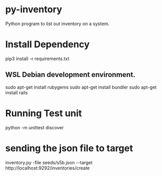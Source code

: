 # py-inventory
Python program to list out inventory on a system.


# Install Dependency
pip3 install -r requirements.txt

## WSL Debian development environment.
sudo apt-get install rubygems
sudo apt-get install bundler
sudo apt-get install rails

# Running Test unit
python -m unittest discover

# sending the json file to target
inventory.py -file seeds/s5b.json --target http://localhost:9292/inventories/create

